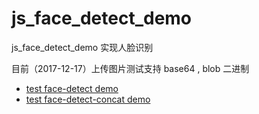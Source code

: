 # js_face_detect_demo

js_face_detect_demo 实现人脸识别

目前（2017-12-17）上传图片测试支持 base64 , blob 二进制

* [test face-detect demo](https://fairyly.github.io/js_face_detect_demo/)
* [test face-detect-concat demo ](https://fairyly.github.io/js_face_detect_demo/trackjs)
